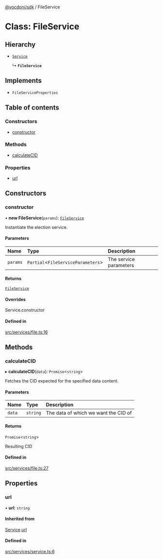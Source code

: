 [@vocdoni/sdk](/sdk) / FileService

# Class: FileService

## Hierarchy

- [`Service`](Service)

  ↳ **`FileService`**

## Implements

- `FileServiceProperties`

## Table of contents

### Constructors

- [constructor](FileService#constructor)

### Methods

- [calculateCID](FileService#calculatecid)

### Properties

- [url](FileService#url)

## Constructors

### constructor

• **new FileService**(`params`): [`FileService`](FileService)

Instantiate the election service.

#### Parameters

| Name | Type | Description |
| :------ | :------ | :------ |
| `params` | `Partial`\<`FileServiceParameters`\> | The service parameters |

#### Returns

[`FileService`](FileService)

#### Overrides

Service.constructor

#### Defined in

[src/services/file.ts:16](https://github.com/vocdoni/vocdoni-sdk/blob/179c92b4cecfec787d968dc02b519f64ee15c5d3/src/services/file.ts#L16)

## Methods

### calculateCID

▸ **calculateCID**(`data`): `Promise`\<`string`\>

Fetches the CID expected for the specified data content.

#### Parameters

| Name | Type | Description |
| :------ | :------ | :------ |
| `data` | `string` | The data of which we want the CID of |

#### Returns

`Promise`\<`string`\>

Resulting CID

#### Defined in

[src/services/file.ts:27](https://github.com/vocdoni/vocdoni-sdk/blob/179c92b4cecfec787d968dc02b519f64ee15c5d3/src/services/file.ts#L27)

## Properties

### url

• **url**: `string`

#### Inherited from

[Service](Service.md).[url](Service#url)

#### Defined in

[src/services/service.ts:6](https://github.com/vocdoni/vocdoni-sdk/blob/179c92b4cecfec787d968dc02b519f64ee15c5d3/src/services/service.ts#L6)
